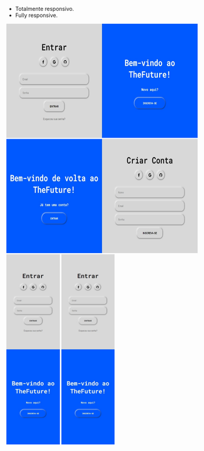 * Totalmente responsivo.
* Fully responsive.

<img height="300em" src="/image/sign_in.jpeg"></img>
<img height="300em" src="/image/sign_up.jpeg"></img>
<img height="500em" src="/image/sign_in_mobile.jpeg"></img>
<img height="500em" src="/image/sign_in_mobile.jpeg"></img>